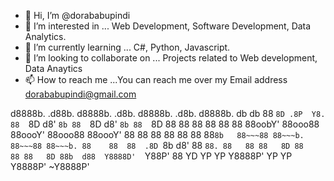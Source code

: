 - 👋 Hi, I’m @dorababupindi
- 👀 I’m interested in ... Web Development, Software Development, Data Analytics.
- 🌱 I’m currently learning ... C#, Python, Javascript.
- 💞️ I’m looking to collaborate on ... Projects related to Web development, Data Anaytics
- 📫 How to reach me ...You can reach me over my Email address dorababupindi@gmail.com

d8888b.  .d88b.  d8888b.  .d8b.  d8888b.  .d8b.  d8888b. db    db 
88  `8D .8P  Y8. 88  `8D d8' `8b 88  `8D d8' `8b 88  `8D 88    88 
88   88 88    88 88oobY' 88ooo88 88oooY' 88ooo88 88oooY' 88    88 
88   88 88    88 88`8b   88~~~88 88~~~b. 88~~~88 88~~~b. 88    88 
88  .8D `8b  d8' 88 `88. 88   88 88   8D 88   88 88   8D 88b  d88 
Y8888D'  `Y88P'  88   YD YP   YP Y8888P' YP   YP Y8888P' ~Y8888P' 
                                                                  
                                                                  

<!---
dorababupindi/dorababupindi is a ✨ special ✨ repository because its `README.md` (this file) appears on your GitHub profile.
You can click the Preview link to take a look at your changes.
--->

